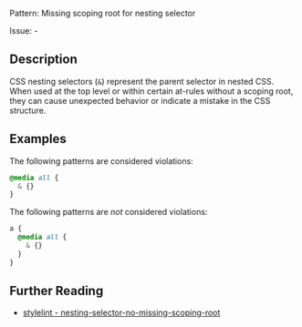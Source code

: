 Pattern: Missing scoping root for nesting selector

Issue: -

## Description

CSS nesting selectors (`&`) represent the parent selector in nested CSS. When used at the top level or within certain at-rules without a scoping root, they can cause unexpected behavior or indicate a mistake in the CSS structure.

## Examples

The following patterns are considered violations:

```css
@media all {
  & {}
}
```

The following patterns are *not* considered violations:

```css
a {
  @media all {
    & {}
  }
}
```

## Further Reading

* [stylelint - nesting-selector-no-missing-scoping-root](https://stylelint.io/user-guide/rules/nesting-selector-no-missing-scoping-root)